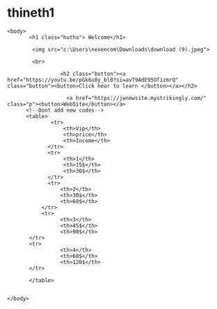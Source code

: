# thineth1
<!DOCTYPE html>
<html>
    <head>
          <title>Thineth Bandara</title>
           <link rel="stylesheet" href="style.css">
    </head>

    <body>
           <h1 class="hutha"> Welcome</h1>
          
            <img src="c:\Users\nexencom\Downloads\download (9).jpeg">
          
            <br>
          
                     <h2 class="button"><a href="https://youtu.be/pGk6u8y_bl0?si=avT9AdE95OfizmrQ" class="button"><button>Click hear to learn </button></a></h2>
          
                       <a href="https://jwnewsite.mystrikingly.com/" class="p"><button>WebSite</button></a>
          <!--Dont add new codes--> 
          <table>
                  <tr>
                      <th>Vip</th>
                      <th>price</th>
                      <th>Income</th>
                 </tr>
                 <tr>
                      <th>1</th>
                      <th>15$</th>
                      <th>30$</th>
                 </tr>
                 <tr>
                     <th>2</th>
                     <th>30$</th>
                     <th>60$</th>
               </tr>
               <tr>
                     <th>3</th>
                     <th>45$</th>
                     <th>90$</th>
           </tr>
           <tr>
                     <th>4</th>
                     <th>60$</th>
                     <th>120$</th>
           </tr>
                        
           </table>

            
    </body>





























</html>
